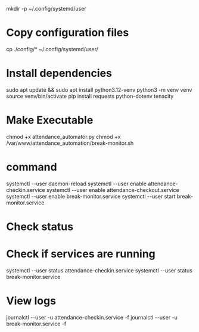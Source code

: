 mkdir -p ~/.config/systemd/user

# Copy configuration files

cp ./config/* ~/.config/systemd/user/

[//]: # (sudo cp ./config/* /etc/systemd/system/)

# Install dependencies

sudo apt update && sudo apt install python3.12-venv
python3 -m venv venv
source venv/bin/activate
pip install requests python-dotenv tenacity

# Make Executable

chmod +x attendance_automator.py
chmod +x /var/www/attendance_automation/break-monitor.sh

# command

systemctl --user daemon-reload
systemctl --user enable attendance-checkin.service
systemctl --user enable attendance-checkout.service
systemctl --user enable break-monitor.service
systemctl --user start break-monitor.service

# Check status

# Check if services are running

systemctl --user status attendance-checkin.service
systemctl --user status break-monitor.service

# View logs

journalctl --user -u attendance-checkin.service -f
journalctl --user -u break-monitor.service -f